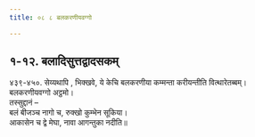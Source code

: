 ```yaml
---
title: ०८ ८ बलकरणीयवग्गो

---
```



## १-१२. बलादिसुत्तद्वादसकम्

४३९-४५०. सेय्यथापि , भिक्खवे, ये केचि बलकरणीया कम्मन्ता करीयन्तीति वित्थारेतब्बम्।  
बलकरणीयवग्गो अट्ठमो।  
तस्सुद्दानं –  
बलं बीजञ्च नागो च, रुक्खो कुम्भेन सूकिया।  
आकासेन च द्वे मेघा, नावा आगन्तुका नदीति॥  